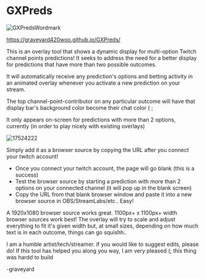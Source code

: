 # GXPreds

![GXPredsWordmark](https://github.com/user-attachments/assets/ad585354-6e50-4e0f-a1c4-765148d5bed3)

https://graveyard420woo.github.io/GXPreds/

This is an overlay tool that shows a dynamic display for multi-option Twitch channel points predictions! It seeks to address the need for a better display for predictions that have more than two possible outcomes.

It will automatically receive any prediction's options and betting activity in an animated overlay whenever you activate a new prediction on your stream.

The top channel-point-contributor on any particular outcome will have that display bar's background color become their chat color ( ;

It only appears on-screen for predictions with more than 2 options, currently (in order to play nicely with existing overlays)

![17524222](https://github.com/user-attachments/assets/aa01ab4c-baea-46c3-9307-7c2546fae0cf)

Simply add it as a browser source by copying the URL after you connect your twitch account!

<ul>
<li>Once you connect your twitch account, the page will go blank (this is a success)</li>
<li>Test the browser source by starting a prediction with more than 2 options on your connected channel (it will pop up in the blank screen)</li>
<li>Copy the URL from that blank browser window and paste it into a new browser source in OBS/StreamLabs/etc.. Easy!</li>
</ul>

A 1920x1080 browser source works great. 1100px+ x 1100px+ width browser sources work best! The overlay will try to scale and adjust everything to fit it's given width but, at small sizes, depending on how much text is in each outcome, things can go squishh..

I am a humble artist/tech/streamer. if you would like to suggest edits, please do! If this tool has helped you along you way, I am very pleased (; this thing was hardd to build

-graveyard

